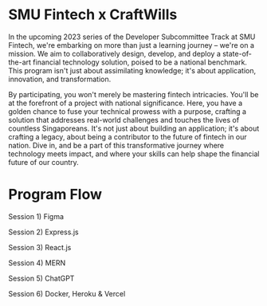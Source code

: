 # SMU Fintech x CraftWills
In the upcoming 2023 series of the Developer Subcommittee Track at SMU Fintech, we're embarking on more than just a learning journey – we're on a mission. We aim to collaboratively design, develop, and deploy a state-of-the-art financial technology solution, poised to be a national benchmark. This program isn't just about assimilating knowledge; it's about application, innovation, and transformation.

By participating, you won't merely be mastering fintech intricacies. You'll be at the forefront of a project with national significance. Here, you have a golden chance to fuse your technical prowess with a purpose, crafting a solution that addresses real-world challenges and touches the lives of countless Singaporeans. It's not just about building an application; it's about crafting a legacy, about being a contributor to the future of fintech in our nation. Dive in, and be a part of this transformative journey where technology meets impact, and where your skills can help shape the financial future of our country.

# Program Flow
Session 1) Figma

Session 2) Express.js

Session 3) React.js

Session 4) MERN

Session 5) ChatGPT

Session 6) Docker, Heroku & Vercel


